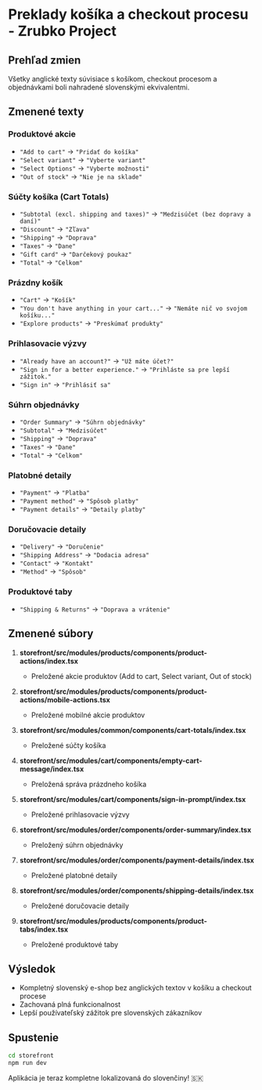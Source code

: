 # Preklady košíka a checkout procesu - Zrubko Project

## Prehľad zmien

Všetky anglické texty súvisiace s košíkom, checkout procesom a objednávkami boli nahradené slovenskými ekvivalentmi.

## Zmenené texty

### Produktové akcie
- `"Add to cart"` → `"Pridať do košíka"`
- `"Select variant"` → `"Vyberte variant"`
- `"Select Options"` → `"Vyberte možnosti"`
- `"Out of stock"` → `"Nie je na sklade"`

### Súčty košíka (Cart Totals)
- `"Subtotal (excl. shipping and taxes)"` → `"Medzisúčet (bez dopravy a daní)"`
- `"Discount"` → `"Zľava"`
- `"Shipping"` → `"Doprava"`
- `"Taxes"` → `"Dane"`
- `"Gift card"` → `"Darčekový poukaz"`
- `"Total"` → `"Celkom"`

### Prázdny košík
- `"Cart"` → `"Košík"`
- `"You don't have anything in your cart..."` → `"Nemáte nič vo svojom košíku..."`
- `"Explore products"` → `"Preskúmať produkty"`

### Prihlasovacie výzvy
- `"Already have an account?"` → `"Už máte účet?"`
- `"Sign in for a better experience."` → `"Prihláste sa pre lepší zážitok."`
- `"Sign in"` → `"Prihlásiť sa"`

### Súhrn objednávky
- `"Order Summary"` → `"Súhrn objednávky"`
- `"Subtotal"` → `"Medzisúčet"`
- `"Shipping"` → `"Doprava"`
- `"Taxes"` → `"Dane"`
- `"Total"` → `"Celkom"`

### Platobné detaily
- `"Payment"` → `"Platba"`
- `"Payment method"` → `"Spôsob platby"`
- `"Payment details"` → `"Detaily platby"`

### Doručovacie detaily
- `"Delivery"` → `"Doručenie"`
- `"Shipping Address"` → `"Dodacia adresa"`
- `"Contact"` → `"Kontakt"`
- `"Method"` → `"Spôsob"`

### Produktové taby
- `"Shipping & Returns"` → `"Doprava a vrátenie"`

## Zmenené súbory

1. **storefront/src/modules/products/components/product-actions/index.tsx**
   - Preložené akcie produktov (Add to cart, Select variant, Out of stock)

2. **storefront/src/modules/products/components/product-actions/mobile-actions.tsx**
   - Preložené mobilné akcie produktov

3. **storefront/src/modules/common/components/cart-totals/index.tsx**
   - Preložené súčty košíka

4. **storefront/src/modules/cart/components/empty-cart-message/index.tsx**
   - Preložená správa prázdneho košíka

5. **storefront/src/modules/cart/components/sign-in-prompt/index.tsx**
   - Preložené prihlasovacie výzvy

6. **storefront/src/modules/order/components/order-summary/index.tsx**
   - Preložený súhrn objednávky

7. **storefront/src/modules/order/components/payment-details/index.tsx**
   - Preložené platobné detaily

8. **storefront/src/modules/order/components/shipping-details/index.tsx**
   - Preložené doručovacie detaily

9. **storefront/src/modules/products/components/product-tabs/index.tsx**
   - Preložené produktové taby

## Výsledok

- Kompletný slovenský e-shop bez anglických textov v košíku a checkout procese
- Zachovaná plná funkcionalnost
- Lepší používateľský zážitok pre slovenských zákazníkov

## Spustenie

```bash
cd storefront
npm run dev
```

Aplikácia je teraz kompletne lokalizovaná do slovenčiny! 🇸🇰 